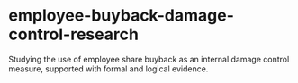 # employee-buyback-damage-control-research
Studying the use of employee share buyback as an internal damage control measure, supported with formal and logical evidence.

